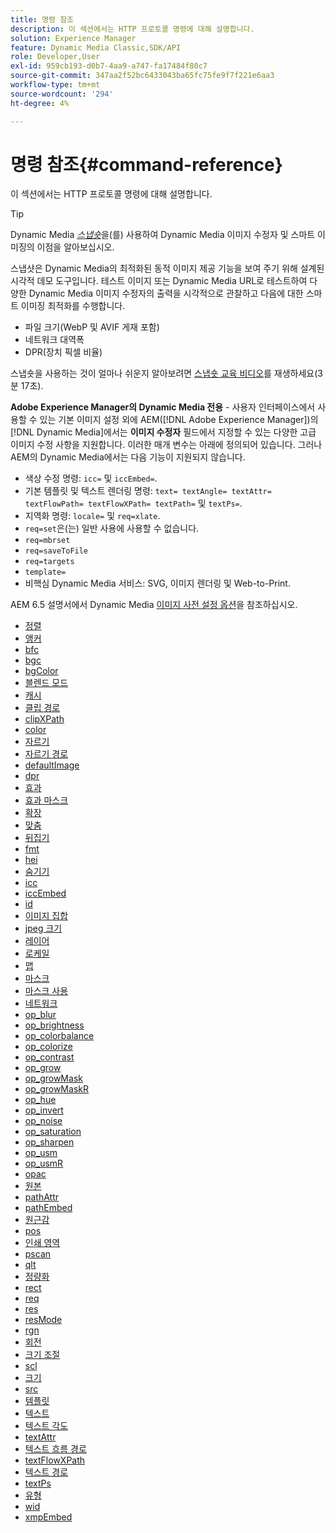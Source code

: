```yaml
---
title: 명령 참조
description: 이 섹션에서는 HTTP 프로토콜 명령에 대해 설명합니다.
solution: Experience Manager
feature: Dynamic Media Classic,SDK/API
role: Developer,User
exl-id: 959cb193-d0b7-4aa9-a747-fa17484f80c7
source-git-commit: 347aa2f52bc6433043ba65fc75fe9f7f221e6aa3
workflow-type: tm+mt
source-wordcount: '294'
ht-degree: 4%

---
```


# 명령 참조{#command-reference}

이 섹션에서는 HTTP 프로토콜 명령에 대해 설명합니다.

>[!TIP]
>
>Dynamic Media [_스냅숏_](https://snapshot.scene7.com/)을(를) 사용하여 Dynamic Media 이미지 수정자 및 스마트 이미징의 이점을 알아보십시오.
>
> 스냅샷은 Dynamic Media의 최적화된 동적 이미지 제공 기능을 보여 주기 위해 설계된 시각적 데모 도구입니다. 테스트 이미지 또는 Dynamic Media URL로 테스트하여 다양한 Dynamic Media 이미지 수정자의 출력을 시각적으로 관찰하고 다음에 대한 스마트 이미징 최적화를 수행합니다.
>* 파일 크기(WebP 및 AVIF 게재 포함)
>* 네트워크 대역폭
>* DPR(장치 픽셀 비율)
>
>스냅숏을 사용하는 것이 얼마나 쉬운지 알아보려면 [스냅숏 교육 비디오](https://experienceleague.adobe.com/docs/experience-manager-learn/assets/dynamic-media/images/dynamic-media-snapshot.html?lang=ko)를 재생하세요(3분 17초).


**Adobe Experience Manager의 Dynamic Media 전용** - 사용자 인터페이스에서 사용할 수 있는 기본 이미지 설정 외에 AEM([!DNL Adobe Experience Manager])의 [!DNL Dynamic Media]에서는 **이미지 수정자** 필드에서 지정할 수 있는 다양한 고급 이미지 수정 사항을 지원합니다. 이러한 매개 변수는 아래에 정의되어 있습니다. 그러나 AEM의 Dynamic Media에서는 다음 기능이 지원되지 않습니다.

* 색상 수정 명령: `icc=` 및 `iccEmbed=`.
* 기본 템플릿 및 텍스트 렌더링 명령: `text= textAngle= textAttr= textFlowPath= textFlowXPath= textPath=` 및 `textPs=`.
* 지역화 명령: `locale=` 및 `req=xlate`.
* `req=set`은(는) 일반 사용에 사용할 수 없습니다.
* `req=mbrset`
* `req=saveToFile`
* `req=targets`
* `template=`
* 비핵심 Dynamic Media 서비스: SVG, 이미지 렌더링 및 Web-to-Print.

<!-- Adobe IS command examples website  http://sj1010010254235.corp.adobe.com/iscommands/ -->

AEM 6.5 설명서에서 Dynamic Media [이미지 사전 설정 옵션](https://experienceleague.adobe.com/docs/experience-manager-65/assets/dynamic/managing-image-presets.html?lang=ko#dynamic)을 참조하십시오.

* [정렬](r-align.md)
* [앵커](r-anchor.md)
* [bfc](r-bfc.md)
* [bgc](r-bgc.md)
* [bgColor](r-bgcolor.md)
* [블렌드 모드](r-blendmode.md)
* [캐시](r-is-http-cache.md)
* [클립 경로](r-clippath.md)
* [clipXPath](r-clipxpath.md)
* [color](r-color-commandref.md)
* [자르기](r-crop.md)
* [자르기 경로](r-croppath.md)
* [defaultImage](r-is-http-defaultimage.md)
* [dpr](r-dpr.md)
* [효과](r-effect.md)
* [효과 마스크](r-effectmask.md)
* [확장](r-extend.md)
* [맞춤](r-fit.md)
* [뒤집기](r-flip.md)
* [fmt](r-is-http-fmt.md)
* [hei](r-is-http-hei.md)
* [숨기기](r-hide.md)
* [icc](r-icc.md)
* [iccEmbed](r-iccembed.md)
* [id](r-id.md)
* [이미지 집합](r-imageset.md)
* [jpeg 크기](r-jpegsize.md)
* [레이어](r-layer.md)
* [로케일](r-locale.md)
* [맵](r-map.md)
* [마스크](r-mask.md)
* [마스크 사용](r-maskuse.md)
* [네트워크](r-network.md)
* [op_blur](r-op-blur.md)
* [op_brightness](r-op-brightness.md)
* [op_colorbalance](r-op-colorbalance.md)
* [op_colorize](r-op-colorize.md)
* [op_contrast](r-op-contrast.md)
* [op_grow](r-op-grow.md)
* [op_growMask](r-op-growmask.md)
* [op_growMaskR](r-op-growmaskr.md)
* [op_hue](r-op-hue.md)
* [op_invert](r-op-invert.md)
* [op_noise](r-op-noise.md)
* [op_saturation](r-op-saturation.md)
* [op_sharpen](r-op-sharpen.md)
* [op_usm](r-op-usm.md)
* [op_usmR](r-op-usmr.md)
* [opac](r-opac.md)
* [원본](r-origin.md)
* [pathAttr](r-pathattr.md)
* [pathEmbed](r-pathembed.md)
* [원근감](r-perspective.md)
* [pos](r-pos.md)
* [인쇄 영역](r-printres.md)
* [pscan](r-pscan.md)
* [qlt](r-is-http-qlt.md)
* [정량화](r-is-http-quantize.md)
* [rect](r-rect.md)
* [req](r-req/r-req.md)
* [res](r-res.md)
* [resMode](r-is-http-resmode.md)
* [rgn](r-rgn.md)
* [회전](r-rotate.md)
* [크기 조절](r-is-http-scale.md)
* [scl](r-scl.md)
* [크기](r-size-reference.md)
* [src](r-src.md)
* [템플릿](r-template.md)
* [텍스트](r-text.md)
* [텍스트 각도](r-textangle.md)
* [textAttr](r-textattr.md)
* [텍스트 흐름 경로](r-textflowpath.md)
* [textFlowXPath](r-textflowxpath.md)
* [텍스트 경로](r-textpath.md)
* [textPs](r-textps.md)
* [유형](r-type.md)
* [wid](r-is-http-wid.md)
* [xmpEmbed](r-xmpembed.md)
